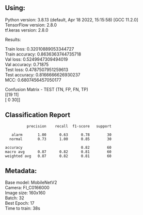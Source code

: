## Using:

Python version: 3.8.13 (default, Apr 18 2022, 15:15:58)
[GCC 11.2.0]  
TensorFlow version: 2.8.0  
tf.keras version: 2.8.0  

Results:

Train loss: 0.32010889053344727  
Train accuracy: 0.8636363744735718  
Val loss: 0.5249947309494019  
Val accuracy: 0.71875  
Test loss: 0.4787507951259613  
Test accuracy: 0.8166666626930237  
MCC: 0.6807456457050177  

Confusion Matrix - TEST (TN, FP, FN, TP)  
[[19 11]  
 [ 0 30]]  

## Classification Report  

              precision    recall  f1-score   support

       alarm       1.00      0.63      0.78        30
      normal       0.73      1.00      0.85        30

    accuracy                           0.82        60
    macro avg      0.87      0.82      0.81        60
    weighted avg   0.87      0.82      0.81        60



## Metadata:

Base model: MobileNetV2  
Camera: FI_C0166000  
Image size: 160x160  
Batch: 32  
Best Epoch: 17  
Time to train: 38s  
